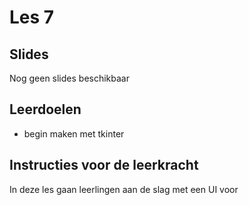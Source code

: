 # Les 7

## Slides

Nog geen slides beschikbaar

## Leerdoelen

* begin maken met tkinter

## Instructies voor de leerkracht

In deze les gaan leerlingen aan de slag met een UI voor &#x20;
